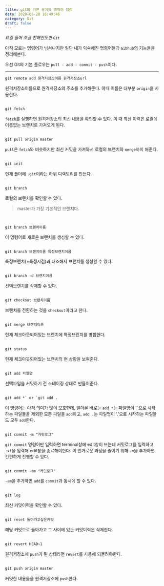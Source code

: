 ```yaml
---
title: git의 기본 용어와 명령어 정리
date: 2020-08-28 16:49:46
category: Git
draft: false
---
```


_요즘 들어 조금 친해진듯한 `Git`_

아직 모르는 명령어가 넘쳐나지만 일단 내가 익숙해진 명령어들과 `Gibhub`의 기능들을 정리해본다.

우선 Git의 기본 플로우는 `pull - add - commit - push`이다.

---

```html
git remote add 원격저장소이름 원격저장소url
```

원격저장소이름으로 원격저장소의 주소를 추가해준다. 이때 이름은 대부분 `origin`을 사용한다.  
<br>

```html
git fetch
```

`fetch`를 실행하면 원격저장소의 최신 내용을 확인할 수 있다. 이 때 최신 이력은 로컬에 이름없는 브랜치로 가져오게 된다.  
<br>

```html
git pull origin master
```

`pull`은 `fetch`와 비슷하지만 최신 커밋을 가져와서 로컬의 브랜치와 `merge`까지 해준다.  
<br>

```html
git init
```

현재 폴더에 `.git`이라는 하위 디렉토리를 만든다.  
<br>

```html
git branch
```

로컬의 브랜치를 확인할 수 있다.

> master가 가장 기본적인 브랜치다.

<br>

```html
git branch 브랜치이름
```

이 명령어로 새로운 브랜치를 생성할 수 있다.  
<br>

```html
git branch 브랜치이름 특정브랜치이름
```

특정브랜치(=특정시점)과 대조해서 브랜치를 생성할 수 있다.  
<br>

```html
git branch -d 브랜치이름
```

선택브랜치를 삭제할 수 있다.  
<br>

```html
git checkout 브랜치이름
```

브랜치를 전환하는 것을 `checkout`이라고 한다.  
<br>

```html
git merge 브랜치이름
```

현재 체크아웃되어있는 브랜치에 특정브랜치를 병합한다.  
<br>

```html
git status
```

현재 체크아웃되어있는 브랜치의 현 상황을 보여준다.  
<br>

```html
git add 파일명
```

선택파일을 커밋하기 전 스테이징 상태로 만들어준다.  
<br>

```html
git add *` or `git add .
```

이 명령어는 아직 의미가 많이 모호한데, 알아본 바로는 `add *`는 파일명이 '.'으로 시작하는 파일들을 제외한 모든 파일을 `add`하고, `add .`는 파일명이 '.'으로 시작하는 파일들도 모두 `add`한다.  
<br>

```html
git commit -m "커밋로그"
```

`git commit` 명령어만 입력하면 terminal창에 edit창이 뜨는데 커밋로그를 입력하고 `:x!`을 입력해 edit창을 종료해야한다. 이 번거로운 과정을 줄이기 위해 `-m`을 추가하면 간편하게 진행할 수 있다.  
<br>

```html
git commit -am "커밋로그"
```

`-am`을 추가하면 `add`를 `commit`과 동시에 할 수 있다.  
<br>

```html
git log
```

최신 커밋이력을 확인할 수 있다.  
<br>

```html
git reset 돌아가고싶은커밋
```

해당 커밋으로 돌아가고 그 사이에 있는 커밋이력은 삭제한다.  
<br>

```html
git revert HEAD~1
```

원격저장소에 `push`가 된 상태라면 `revert`를 사용해 되돌려야한다.  
<br>

```html
git push origin master
```

커밋한 내용들을 원격저장소에 `push`한다.  
<br>
